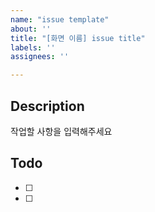 ```yaml
---
name: "issue template"
about: ''
title: "[화면 이름] issue title"
labels: ''
assignees: ''

---
```


## Description
작업할 사항을 입력해주세요

## Todo
- [ ] 
- [ ]
